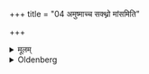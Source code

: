 +++
title = "04 अमुष्माच्च सक्थ्नो मांसमिति"

+++

<details><summary>मूलम्</summary>

अमुष्माच्च सक्थ्नो मांसमिति ४
</details>

<details><summary>Oldenberg</summary>

4. And some flesh of that thigh (see above, chap. 4, 16).
</details>

